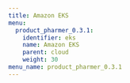 ```yaml
---
title: Amazon EKS
menu:
  product_pharmer_0.3.1:
    identifier: eks
    name: Amazon EKS
    parent: cloud
    weight: 30
menu_name: product_pharmer_0.3.1
---
```

